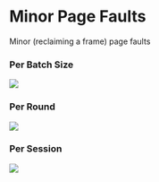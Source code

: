 # Minor Page Faults

Minor (reclaiming a frame) page faults

### Per Batch Size 

![](../generated_data/batch_size_minor_page_faults.png)

### Per Round 

![](../generated_data/round_minor_page_faults.png)

### Per Session 

![](../generated_data/session_minor_page_faults.png)

